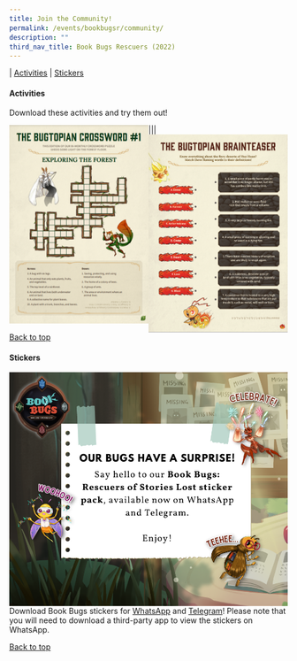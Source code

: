 ```yaml
---
title: Join the Community!
permalink: /events/bookbugsr/community/
description: ""
third_nav_title: Book Bugs Rescuers (2022)
---
```

| [Activities](#activities) | [Stickers](#stickers)   

#### Activities
Download these activities and try them out!

|<a href="/files/bookbugsr/Bugtopian%201%20-%20Crossword.pdf"><img src="/images/events/bookbugsr/Bugtopia 1 Crossword.png" alt="Bugtopian 1 Crossword" style="width: 50%;" align="left"></a>|<a href="/files/bookbugsr/Bugtopian%202%20-%20Brainteaser.pdf"><img src="/images/events/bookbugsr/Bugtopian 2 Brainteaser.png" alt="Bugtopian 2" style="width: 50%;" align="left"></a>|
<p class="has-text-right margin--top--xl"><a href="#main-content">Back to top</a></p>

#### Stickers
<img src="/images/events/bookbugsr/BBR Stickers Announcement.png" alt="Comic 1 Release" style="width: 100%" align="left">
Download Book Bugs stickers for <a href="https://sticker.ly/s/HUXN16" target="_blank" rel="noopener noreferrer">WhatsApp</a> and <a href="https://t.me/addstickers/BookBugsRescuers" target="_blank" rel="noopener noreferrer">Telegram</a>!
Please note that you will need to download a third-party app to view the stickers on WhatsApp.
<p class="has-text-right margin--top--xl"><a href="#main-content">Back to top</a></p>
